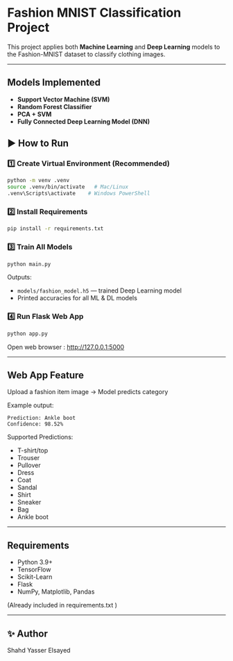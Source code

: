 # Fashion MNIST Classification Project 
This project applies both **Machine Learning** and **Deep Learning** models to the Fashion-MNIST dataset to classify clothing images.

---

##  Models Implemented

- **Support Vector Machine (SVM)**
- **Random Forest Classifier**
- **PCA + SVM**
- **Fully Connected Deep Learning Model (DNN)**  


## ▶️ How to Run

### 1️⃣ Create Virtual Environment (Recommended)
```bash
python -m venv .venv
source .venv/bin/activate   # Mac/Linux
.venv\Scripts\activate    # Windows PowerShell
```

### 2️⃣ Install Requirements
```bash
pip install -r requirements.txt
```

### 3️⃣ Train All Models
```bash
python main.py
```

 Outputs:
- `models/fashion_model.h5` — trained Deep Learning model
- Printed accuracies for all ML & DL models

### 4️⃣ Run Flask Web App
```bash
python app.py
```
 Open web browser : http://127.0.0.1:5000


---

##  Web App Feature
Upload a fashion item image → Model predicts category

Example output:
```
Prediction: Ankle boot
Confidence: 98.52%
```

Supported Predictions:
- T-shirt/top
- Trouser
- Pullover
- Dress
- Coat
- Sandal
- Shirt
- Sneaker
- Bag
- Ankle boot

---

## Requirements
- Python 3.9+
- TensorFlow
- Scikit-Learn
- Flask
- NumPy, Matplotlib, Pandas

(Already included in requirements.txt )

---

## ✨ Author
Shahd Yasser Elsayed
